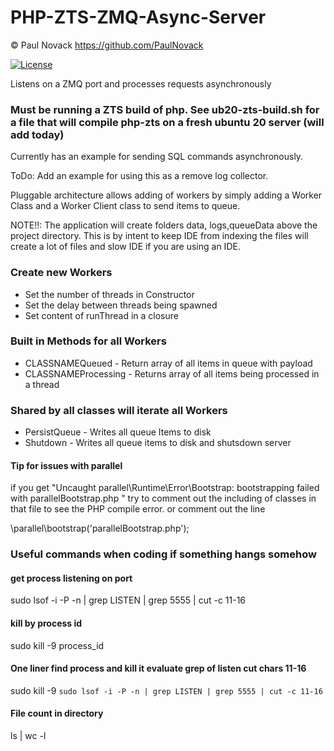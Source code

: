 # PHP-ZTS-ZMQ-Async-Server
&copy; Paul Novack https://github.com/PaulNovack

[![License](https://img.shields.io/badge/License-BSD_3--Clause-blue.svg)](https://opensource.org/licenses/BSD-3-Clause)

Listens on a ZMQ port and processes requests asynchronously

### Must be running a ZTS build of php.  See ub20-zts-build.sh for a file that will compile php-zts on a fresh ubuntu 20 server (will add today)

Currently has an example for sending SQL commands asynchronously.

ToDo:  Add an example for using this as a remove log collector.

Pluggable architecture allows adding of workers by simply adding a Worker Class
and a Worker Client class to send items to queue.

NOTE!!:  The application will create folders data, logs,queueData above the project directory.  This is by intent to keep IDE from indexing the files will create a lot of files and slow IDE if you are using an IDE.

### Create new Workers 
* Set the number of threads in Constructor
* Set the delay between threads being spawned
* Set content of runThread in a closure

### Built in Methods for all Workers

* CLASSNAMEQueued - Return array of all items in queue with payload
* CLASSNAMEProcessing - Returns array of all items being processed in a thread

### Shared by all classes will iterate all Workers

* PersistQueue - Writes all queue Items to disk
* Shutdown - Writes all queue items to disk and shutsdown server

#### Tip for issues with parallel

if you get "Uncaught parallel\Runtime\Error\Bootstrap: bootstrapping failed with parallelBootstrap.php "
try to comment out the including of classes in that file to see the PHP compile error.
or comment out the line   

\parallel\bootstrap('parallelBootstrap.php');

### Useful commands when coding if something hangs somehow

#### get process listening on port
sudo lsof -i -P -n | grep LISTEN | grep 5555 | cut -c 11-16

#### kill by process id
sudo kill -9 process_id

#### One liner find process and kill it evaluate grep of listen cut chars 11-16
sudo kill -9 `sudo lsof -i -P -n | grep LISTEN | grep 5555 | cut -c 11-16`

#### File count in directory
ls | wc -l
